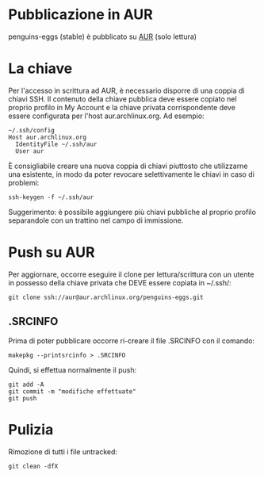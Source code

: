 # Pubblicazione in AUR

penguins-eggs (stable) è pubblicato su [AUR](https://aur.archlinux.org/packages/penguins-eggs) (solo lettura)


# La chiave
Per l'accesso in scrittura ad AUR, è necessario disporre di una coppia di chiavi SSH. Il contenuto della chiave pubblica deve essere copiato nel proprio profilo in My Account e la chiave privata corrispondente deve essere configurata per l'host aur.archlinux.org. Ad esempio:
```
~/.ssh/config
Host aur.archlinux.org
  IdentityFile ~/.ssh/aur
  User aur
```

È consigliabile creare una nuova coppia di chiavi piuttosto che utilizzarne una esistente, in modo da poter revocare selettivamente le chiavi in caso di problemi:

```
ssh-keygen -f ~/.ssh/aur

```

Suggerimento: è possibile aggiungere più chiavi pubbliche al proprio profilo separandole con un trattino nel campo di immissione.

# Push su AUR

Per aggiornare, occorre eseguire il clone per lettura/scrittura con un utente in possesso della chiave privata che DEVE essere copiata in ~/.ssh/:

```
git clone ssh://aur@aur.archlinux.org/penguins-eggs.git
```

## .SRCINFO
Prima di poter pubblicare occorre ri-creare il file .SRCINFO con il comando:

```
makepkg --printsrcinfo > .SRCINFO
```

Quindi, si effettua normalmente il push:
```
git add -A
git commit -m "modifiche effettuate"
git push
```

# Pulizia
Rimozione di tutti i file untracked:
```
git clean -dfX
```
